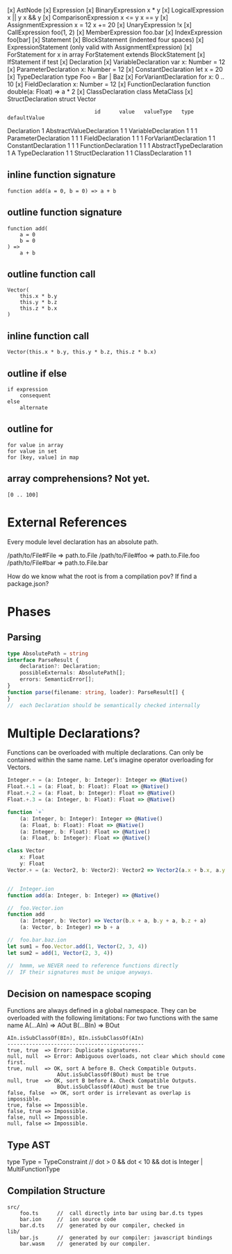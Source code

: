 
[x]   AstNode
[x]       Expression
[x]           BinaryExpression            x * y
[x]               LogicalExpression       x || y      x && y
[x]               ComparisonExpression    x <= y      x == y
[x]               AssignmentExpression    x = 12      x += 20
[x]           UnaryExpression             !x
[x]           CallExpression              foo(1, 2)
[x]           MemberExpression            foo.bar
[x]           IndexExpression             foo[bar]
[x]       Statement
[x]           BlockStatement              (indented four spaces)
[x]           ExpressionStatement         (only valid with AssignmentExpression)
[x]           ForStatement                for x in array ForStatement extends BlockStatement
[x]           IfStatement                 if test
[x]           Declaration
[x]               VariableDeclaration     var x: Number = 12
[x]               ParameterDeclaration    x: Number = 12
[x]               ConstantDeclaration     let x = 20
[x]               TypeDeclaration         type Foo = Bar | Baz
[x]               ForVariantDeclaration   for x: 0 .. 10
[x]               FieldDeclaration        x: Number = 12
[x]               FunctionDeclaration     function double(a: Float) => a * 2
[x]               ClassDeclaration        class MetaClass
[x]               StructDeclaration       struct Vector

                                id      value   valueType   type    defaultValue
Declaration                     1
  AbstractValueDeclaration      1               1
     VariableDeclaration        1               1                   1
        ParameterDeclaration    1               1                   1
        FieldDeclaration        1               1                   1
     ForVariantDeclaration      1               1
     ConstantDeclaration        1       1       1
     FunctionDeclaration        1       1       1
  AbstractTypeDeclaration       1                           A
    TypeDeclaration             1                           1
    StructDeclaration           1                           1
      ClassDeclaration          1                           1

## inline function signature

    function add(a = 0, b = 0) => a + b

## outline function signature

    function add(
        a = 0
        b = 0
    ) =>
        a + b

## outline function call

    Vector(
        this.x * b.y
        this.y * b.z
        this.z * b.x
    )

## inline function call

    Vector(this.x * b.y, this.y * b.z, this.z * b.x)

## outline if else

    if expression
        consequent
    else
        alternate

## outline for

    for value in array
    for value in set
    for [key, value] in map

## array comprehensions? Not yet.

    [0 .. 100]

# External References

Every module level declaration has an absolute path.

/path/to/File#File  => path.to.File
/path/to/File#foo   => path.to.File.foo
/path/to/File#bar   => path.to.File.bar

How do we know what the root is from a compilation pov? If find a package.json?

# Phases

## Parsing

```typescript
type AbsolutePath = string
interface ParseResult {
    declaration?: Declaration;
    possibleExternals: AbsolutePath[];
    errors: SemanticError[];
}
function parse(filename: string, loader): ParseResult[] {
}
//  each Declaration should be semantically checked internally
```

# Multiple Declarations?

Functions can be overloaded with multiple declarations.
Can only be contained within the same name.
Let's imagine operator overloading for Vectors.

```typescript
Integer.+ = (a: Integer, b: Integer): Integer => @Native()
Float.+.1 = (a: Float, b: Float): Float => @Native()
Float.+.2 = (a: Float, b: Integer): Float => @Native()
Float.+.3 = (a: Integer, b: Float): Float => @Native()

function `+`
    (a: Integer, b: Integer): Integer => @Native()
    (a: Float, b: Float): Float => @Native()
    (a: Integer, b: Float): Float => @Native()
    (a: Float, b: Integer): Float => @Native()

class Vector
    x: Float
    y: Float
Vector.+ = (a: Vector2, b: Vector2): Vector2 => Vector2(a.x + b.x, a.y + b.y)

```

```typescript

//  Integer.ion
function add(a: Integer, b: Integer) => @Native()

//  foo.Vector.ion
function add
    (a: Integer, b: Vector) => Vector(b.x + a, b.y + a, b.z + a)
    (a: Vector, b: Integer) => b + a

//  foo.bar.baz.ion
let sum1 = foo.Vector.add(1, Vector(2, 3, 4))
let sum2 = add(1, Vector(2, 3, 4))

//  hmmm, we NEVER need to reference functions directly
//  IF their signatures must be unique anyways.

```

## Decision on namespace scoping

Functions are always defined in a global namespace.
They can be overloaded with the following limitations:
For two functions with the same name
    A(...AIn) => AOut
    B(...BIn) => BOut

    AIn.isSubClassOf(BIn), BIn.isSubClassOf(AIn)
    --------------------------------------------
    true, true  => Error: Duplicate signatures.
    null, null  => Error: Ambiguous overloads, not clear which should come first.
    true, null  => OK, sort A before B. Check Compatible Outputs.
                    AOut.isSubClassOf(BOut) must be true
    null, true  => OK, sort B before A. Check Compatible Outputs.
                    BOut.isSubClassOf(AOut) must be true
    false, false  => OK, sort order is irrelevant as overlap is impossible.
    true, false => Impossible.
    false, true => Impossible.
    false, null => Impossible.
    null, false => Impossible.

## Type AST

type Type = TypeConstraint // dot > 0 && dot < 10 && dot is Integer
          | MultiFunctionType


## Compilation Structure

    src/
        foo.ts      //  call directly into bar using bar.d.ts types
        bar.ion     //  ion source code
        bar.d.ts    //  generated by our compiler, checked in
    lib/
        bar.js      //  generated by our compiler: javascript bindings 
        bar.wasm    //  generated by our compiler.

